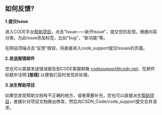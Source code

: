 ## 如何反馈?

**1.提交Issue**

进入CODE平台[帮助项目](/CSDN_Code/code_support)，点击“Issue——新开Issue”，提交您的反馈。根据内容分类，为此Issue添加标签，比如“bug”，“新功能”等。

在网站顶端点击“反馈”按钮，将直接进入code_support提交Issues的页面。

**2.发送报错邮件**

您也可以直接发送错误报告到CODE客服邮箱 <codesupport@csdn.net>，在邮件标题中注明 **[报错]** 以便我们及时发现并处理。

**3.派生帮助项目**

如果您发现帮助文档有不正确的地方，或者需要补充，您也可以直接派生[帮助项目](/CSDN_Code/code_support)，直接针对项目文档做出修改，然后向CSDN_Code/code_support提交合并请求。